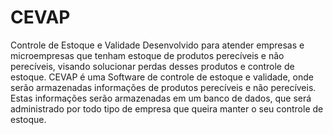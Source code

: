 CEVAP
=====

Controle de Estoque e Validade Desenvolvido para atender empresas e microempresas que tenham estoque de produtos perecíveis e não perecíveis, visando solucionar perdas desses produtos e controle de estoque. CEVAP é uma Software de controle de estoque e validade, onde serão armazenadas informações de produtos perecíveis e não perecíveis. Estas informações serão armazenadas em um banco de dados, que será administrado por todo tipo de empresa que queira manter o seu controle de estoque.
